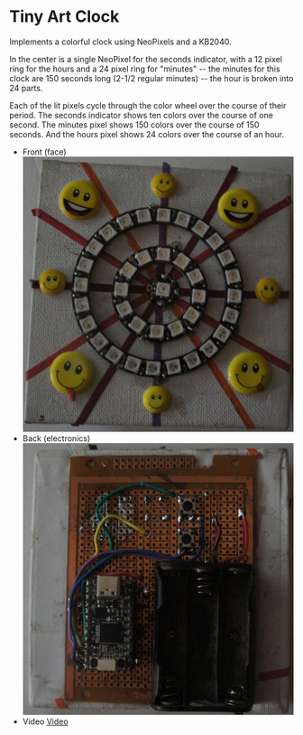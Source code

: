 # Tiny Art Clock
Implements a colorful clock using NeoPixels and a KB2040. 

In the center is a single NeoPixel for the seconds indicator, with a 12
pixel ring for the hours and a 24 pixel ring for "minutes" -- the minutes
for this clock are 150 seconds long (2-1/2 regular minutes) -- the hour
is broken into 24 parts.
 
Each of the lit pixels cycle through the color wheel over the course of 
their period.  The seconds indicator shows ten colors over the course of 
one second.  The minutes pixel shows 150 colors over the course of 150
seconds.  And the hours pixel shows 24 colors over the course of an hour.

- Front (face) ![Front](https://github.com/RobertPHeller/TinyArtClock/blob/main/Images/front_cropped.jpg)
- Back (electronics) ![Back](https://github.com/RobertPHeller/TinyArtClock/blob/main/Images/back_cropped.jpg)
- Video [Video](https://youtu.be/39Z0Mqmfn8U)
